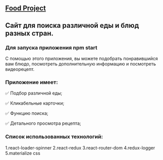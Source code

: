 ## [Food Project](https://maks-ru.github.io/food-project/)

## Сайт для поиска различной еды и блюд разных стран.

### Для запуска приложения npm start

С помощью этого приложения, вы можете подобрать понравившийся вам блюдо, посмотреть дополнительную информацию и посмотреть видеорецепт.

### Приложение имеет: 
✅ Подбор различной еды;

✅ Кликабельные карточки;

✅ Функцию поиска;

✅ Детального просмотра рецепта;

### Список использованных технологий:

1.react-loader-spinner
2.react-redux
3.react-router-dom
4.redux-logger
5.materialize css


